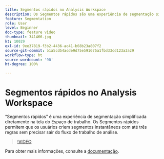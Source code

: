 ```yaml
---
title: Segmentos rápidos no Analysis Workspace
description: Os Segmentos rápidos são uma experiência de segmentação simplificada diretamente na tela do Espaço de trabalho. Os Segmentos rápidos permitem que os usuários criem segmentos instantâneos com até três regras sem precisar sair do fluxo de trabalho de análise.
feature: Segmentation
role: User
level: Beginner
doc-type: feature video
thumbnail: 341466.jpg
kt: 10029
exl-id: 9ee37819-f3b2-4436-ac41-b68b23a807f2
source-git-commit: b1a5cd54acde9d75e591675a1fbd33cd123a3a29
workflow-type: ht
source-wordcount: '90'
ht-degree: 100%

---
```


# Segmentos rápidos no Analysis Workspace

“Segmentos rápidos” é uma experiência de segmentação simplificada diretamente na tela do Espaço de trabalho. Os Segmentos rápidos permitem que os usuários criem segmentos instantâneos com até três regras sem precisar sair do fluxo de trabalho de análise.

>[!VIDEO](https://video.tv.adobe.com/v/341466/?quality=12&learn=on)

Para obter mais informações, consulte a [documentação](https://experienceleague.adobe.com/docs/analytics/analyze/analysis-workspace/components/segments/quick-segments.html?lang=pt-BR).
